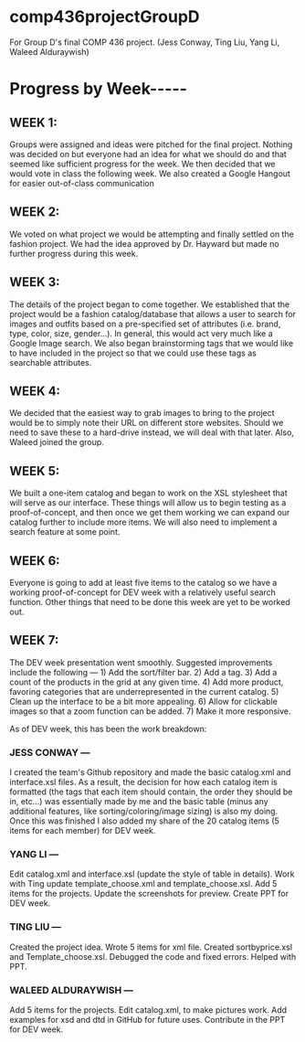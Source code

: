 # comp436projectGroupD
For Group D's final COMP 436 project. (Jess Conway, Ting Liu, Yang Li, Waleed Alduraywish)

<h1>Progress by Week-----</h1>

<h2>WEEK 1:</h2> Groups were assigned and ideas were pitched for the final project. Nothing was decided on but everyone had an idea for what we should do and that seemed like sufficient progress for the week. We then decided that we would vote in class the following week. We also created a Google Hangout for easier out-of-class communication

<h2>WEEK 2:</h2> We voted on what project we would be attempting and finally settled on the fashion project. We had the idea approved by Dr. Hayward but made no further progress during this week.

<h2>WEEK 3:</h2> The details of the project began to come together. We established that the project would be a fashion catalog/database that allows a user to search for images and outfits based on a pre-specified set of attributes (i.e. brand, type, color, size, gender...). In general, this would act very much like a Google Image search. We also began brainstorming tags that we would like to have included in the project so that we could use these tags as searchable attributes.

<h2>WEEK 4:</h2> We decided that the easiest way to grab images to bring to the project would be to simply note their URL on different store websites. Should we need to save these to a hard-drive instead, we will deal with that later. Also, Waleed joined the group.

<h2>WEEK 5:</h2> We built a one-item catalog and began to work on the XSL stylesheet that will serve as our interface. These things will allow us to begin testing as a proof-of-concept, and then once we get them working we can expand our catalog further to include more items. We will also need to implement a search feature at some point.

<h2>WEEK 6:</h2> Everyone is going to add at least five items to the catalog so we have a working proof-of-concept for DEV week with a relatively useful search function. Other things that need to be done this week are yet to be worked out.

<h2>WEEK 7:</h2> The DEV week presentation went smoothly. Suggested improvements include the following — 1) Add the sort/filter bar. 2) Add a <season> tag. 3) Add a count of the products in the grid at any given time. 4) Add more product, favoring categories that are underrepresented in the current catalog. 5) Clean up the interface to be a bit more appealing. 6) Allow for clickable images so that a zoom function can be added. 7) Make it more responsive.

As of DEV week, this has been the work breakdown:
<h3>JESS CONWAY —</h3> I created the team's Github repository and made the basic catalog.xml and interface.xsl files. As a result, the decision for how each catalog item is formatted (the tags that each item should contain, the order they should be in, etc...) was essentially made by me and the basic table (minus any additional features, like sorting/coloring/image sizing) is also my doing. Once this was finished I also added my share of the 20 catalog items (5 items for each member) for DEV week.

<h3>YANG LI —</h3> Edit catalog.xml and interface.xsl (update the style of table in details). Work with Ting update template_choose.xml and template_choose.xsl. Add 5 items for the projects. Update the screenshots for preview. Create PPT for DEV week.

<h3>TING LIU —</h3> Created the project idea. Wrote 5 items for xml file. Created sortbyprice.xsl and Template_choose.xsl. Debugged the code and fixed errors. Helped with PPT.

<h3>WALEED ALDURAYWISH —</h3> Add 5 items for the projects. Edit catalog.xml, to make pictures work. Add examples for xsd and dtd in GitHub for future uses. Contribute in the PPT for DEV week.

